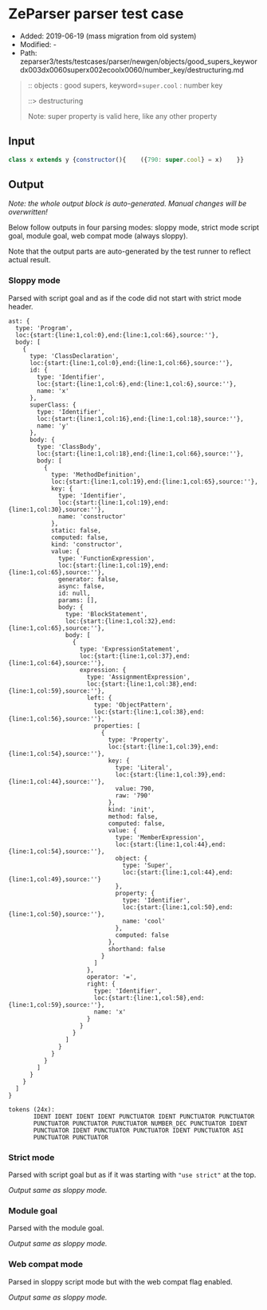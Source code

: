 # ZeParser parser test case

- Added: 2019-06-19 (mass migration from old system)
- Modified: -
- Path: zeparser3/tests/testcases/parser/newgen/objects/good_supers_keywordx003dx0060superx002ecoolx0060/number_key/destructuring.md

> :: objects : good supers, keyword=`super.cool` : number key
>
> ::> destructuring
>
> Note: super property is valid here, like any other property

## Input

`````js
class x extends y {constructor(){    ({790: super.cool} = x)    }}
`````

## Output

_Note: the whole output block is auto-generated. Manual changes will be overwritten!_

Below follow outputs in four parsing modes: sloppy mode, strict mode script goal, module goal, web compat mode (always sloppy).

Note that the output parts are auto-generated by the test runner to reflect actual result.

### Sloppy mode

Parsed with script goal and as if the code did not start with strict mode header.

`````
ast: {
  type: 'Program',
  loc:{start:{line:1,col:0},end:{line:1,col:66},source:''},
  body: [
    {
      type: 'ClassDeclaration',
      loc:{start:{line:1,col:0},end:{line:1,col:66},source:''},
      id: {
        type: 'Identifier',
        loc:{start:{line:1,col:6},end:{line:1,col:6},source:''},
        name: 'x'
      },
      superClass: {
        type: 'Identifier',
        loc:{start:{line:1,col:16},end:{line:1,col:18},source:''},
        name: 'y'
      },
      body: {
        type: 'ClassBody',
        loc:{start:{line:1,col:18},end:{line:1,col:66},source:''},
        body: [
          {
            type: 'MethodDefinition',
            loc:{start:{line:1,col:19},end:{line:1,col:65},source:''},
            key: {
              type: 'Identifier',
              loc:{start:{line:1,col:19},end:{line:1,col:30},source:''},
              name: 'constructor'
            },
            static: false,
            computed: false,
            kind: 'constructor',
            value: {
              type: 'FunctionExpression',
              loc:{start:{line:1,col:19},end:{line:1,col:65},source:''},
              generator: false,
              async: false,
              id: null,
              params: [],
              body: {
                type: 'BlockStatement',
                loc:{start:{line:1,col:32},end:{line:1,col:65},source:''},
                body: [
                  {
                    type: 'ExpressionStatement',
                    loc:{start:{line:1,col:37},end:{line:1,col:64},source:''},
                    expression: {
                      type: 'AssignmentExpression',
                      loc:{start:{line:1,col:38},end:{line:1,col:59},source:''},
                      left: {
                        type: 'ObjectPattern',
                        loc:{start:{line:1,col:38},end:{line:1,col:56},source:''},
                        properties: [
                          {
                            type: 'Property',
                            loc:{start:{line:1,col:39},end:{line:1,col:54},source:''},
                            key: {
                              type: 'Literal',
                              loc:{start:{line:1,col:39},end:{line:1,col:44},source:''},
                              value: 790,
                              raw: '790'
                            },
                            kind: 'init',
                            method: false,
                            computed: false,
                            value: {
                              type: 'MemberExpression',
                              loc:{start:{line:1,col:44},end:{line:1,col:54},source:''},
                              object: {
                                type: 'Super',
                                loc:{start:{line:1,col:44},end:{line:1,col:49},source:''}
                              },
                              property: {
                                type: 'Identifier',
                                loc:{start:{line:1,col:50},end:{line:1,col:50},source:''},
                                name: 'cool'
                              },
                              computed: false
                            },
                            shorthand: false
                          }
                        ]
                      },
                      operator: '=',
                      right: {
                        type: 'Identifier',
                        loc:{start:{line:1,col:58},end:{line:1,col:59},source:''},
                        name: 'x'
                      }
                    }
                  }
                ]
              }
            }
          }
        ]
      }
    }
  ]
}

tokens (24x):
       IDENT IDENT IDENT IDENT PUNCTUATOR IDENT PUNCTUATOR PUNCTUATOR
       PUNCTUATOR PUNCTUATOR PUNCTUATOR NUMBER_DEC PUNCTUATOR IDENT
       PUNCTUATOR IDENT PUNCTUATOR PUNCTUATOR IDENT PUNCTUATOR ASI
       PUNCTUATOR PUNCTUATOR
`````

### Strict mode

Parsed with script goal but as if it was starting with `"use strict"` at the top.

_Output same as sloppy mode._

### Module goal

Parsed with the module goal.

_Output same as sloppy mode._

### Web compat mode

Parsed in sloppy script mode but with the web compat flag enabled.

_Output same as sloppy mode._
